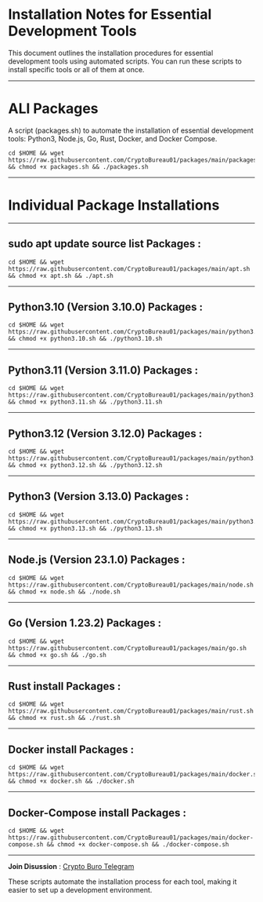 # Installation Notes for Essential Development Tools

  This document outlines the installation procedures for essential development tools using automated scripts. You can run these scripts to install specific tools or all of them at once.

__________________________________________________________________________________________________________________________________________


# ALl Packages
  A script (packages.sh) to automate the installation of essential development tools: Python3, Node.js, Go, Rust, Docker, and Docker Compose.

  ```
  cd $HOME && wget https://raw.githubusercontent.com/CryptoBureau01/packages/main/packages.sh && chmod +x packages.sh && ./packages.sh
  ```

__________________________________________________________________________________________________________________________________________



# Individual Package Installations

____________________________________________________________________________________________________________________

  ## sudo apt update source list Packages :

  ```
  cd $HOME && wget https://raw.githubusercontent.com/CryptoBureau01/packages/main/apt.sh && chmod +x apt.sh && ./apt.sh
  ```

____________________________________________________________________________________________________________________

  ## Python3.10 (Version 3.10.0) Packages :

  ```
  cd $HOME && wget https://raw.githubusercontent.com/CryptoBureau01/packages/main/python3.10.sh && chmod +x python3.10.sh && ./python3.10.sh
  ```

____________________________________________________________________________________________________________________

  ## Python3.11 (Version 3.11.0) Packages :

  ```
  cd $HOME && wget https://raw.githubusercontent.com/CryptoBureau01/packages/main/python3.11.sh && chmod +x python3.11.sh && ./python3.11.sh
  ```

____________________________________________________________________________________________________________________

  ## Python3.12 (Version 3.12.0) Packages :

  ```
  cd $HOME && wget https://raw.githubusercontent.com/CryptoBureau01/packages/main/python3.12.sh && chmod +x python3.12.sh && ./python3.12.sh
  ```

____________________________________________________________________________________________________________________


  ## Python3 (Version 3.13.0) Packages :

  ```
  cd $HOME && wget https://raw.githubusercontent.com/CryptoBureau01/packages/main/python3.13.sh && chmod +x python3.13.sh && ./python3.13.sh
  ```

____________________________________________________________________________________________________________________

  ## Node.js (Version 23.1.0) Packages :

  ```
  cd $HOME && wget https://raw.githubusercontent.com/CryptoBureau01/packages/main/node.sh && chmod +x node.sh && ./node.sh
  ```

____________________________________________________________________________________________________________________

  ## Go (Version 1.23.2) Packages :

  ```
  cd $HOME && wget https://raw.githubusercontent.com/CryptoBureau01/packages/main/go.sh && chmod +x go.sh && ./go.sh
  ```

____________________________________________________________________________________________________________________

  ## Rust install Packages :

  ```
  cd $HOME && wget https://raw.githubusercontent.com/CryptoBureau01/packages/main/rust.sh && chmod +x rust.sh && ./rust.sh
  ```

____________________________________________________________________________________________________________________

  ## Docker install Packages :

  ```
  cd $HOME && wget https://raw.githubusercontent.com/CryptoBureau01/packages/main/docker.sh && chmod +x docker.sh && ./docker.sh
  ```

____________________________________________________________________________________________________________________

  ## Docker-Compose install Packages :

  ```
  cd $HOME && wget https://raw.githubusercontent.com/CryptoBureau01/packages/main/docker-compose.sh && chmod +x docker-compose.sh && ./docker-compose.sh
  ```


__________________________________________________________________________________________________________________________________________

**Join Disussion** : [Crypto Buro Telegram](https://t.me/CryptoBureau01)

These scripts automate the installation process for each tool, making it easier to set up a development environment.


















